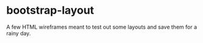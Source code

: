 # bootstrap-layout
A few HTML wireframes meant to test out some layouts and save them for a rainy day.
